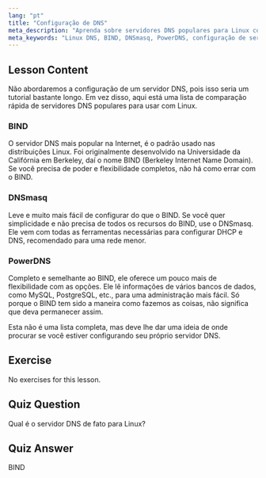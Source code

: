 ```yaml
---
lang: "pt"
title: "Configuração de DNS"
meta_description: "Aprenda sobre servidores DNS populares para Linux como BIND, DNSmasq e PowerDNS. Descubra o melhor servidor DNS para a configuração da sua rede com este guia para iniciantes."
meta_keywords: "Linux DNS, BIND, DNSmasq, PowerDNS, configuração de servidor DNS, rede Linux, tutorial DNS, iniciante"
---
```


## Lesson Content

Não abordaremos a configuração de um servidor DNS, pois isso seria um tutorial bastante longo. Em vez disso, aqui está uma lista de comparação rápida de servidores DNS populares para usar com Linux.

### BIND

O servidor DNS mais popular na Internet, é o padrão usado nas distribuições Linux. Foi originalmente desenvolvido na Universidade da Califórnia em Berkeley, daí o nome BIND (Berkeley Internet Name Domain). Se você precisa de poder e flexibilidade completos, não há como errar com o BIND.

### DNSmasq

Leve e muito mais fácil de configurar do que o BIND. Se você quer simplicidade e não precisa de todos os recursos do BIND, use o DNSmasq. Ele vem com todas as ferramentas necessárias para configurar DHCP e DNS, recomendado para uma rede menor.

### PowerDNS

Completo e semelhante ao BIND, ele oferece um pouco mais de flexibilidade com as opções. Ele lê informações de vários bancos de dados, como MySQL, PostgreSQL, etc., para uma administração mais fácil. Só porque o BIND tem sido a maneira como fazemos as coisas, não significa que deva permanecer assim.

Esta não é uma lista completa, mas deve lhe dar uma ideia de onde procurar se você estiver configurando seu próprio servidor DNS.

## Exercise

No exercises for this lesson.

## Quiz Question

Qual é o servidor DNS de fato para Linux?

## Quiz Answer

BIND
